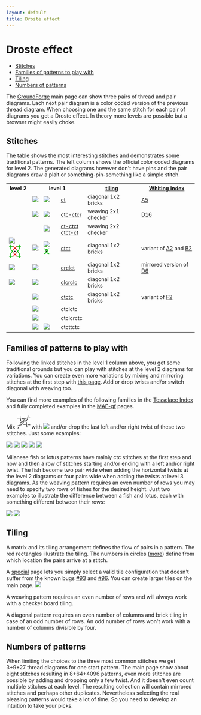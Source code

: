 ```yaml
---
layout: default
title: Droste effect
---
```


Droste effect
=============

- [Stitches](#stitches)
- [Families of patterns to play with](#families-of-patterns-to-play-with)
- [Tiling](#tiling)
- [Numbers of patterns](#numbers-of-patterns)

The [GroundForge] main page can show three pairs of thread and pair diagrams.
Each next pair diagram is a color coded version of the previous thread diagram.
When choosing one and the same stitch for each pair of diagrams you get a Droste effect.
In theory more levels are possible but a browser might easily choke.

Stitches
--------

The table shows the most interesting stitches and demonstrates some traditional patterns.
The left column shows the official color coded diagrams for level 2.
The generated diagrams however don't have pins and the pair diagrams
draw a plait or something-pin-something like a simple stitch.

<table>
    <tr>
        <th>level 2</th>
        <th colspan="3">level 1</th>
        <th><a href="#tiling">tiling</a></th>
        <th><a href="/GroundForge/help/Whiting-Index">Whiting index</a></th>
    </tr>
    <tr>
        <td></td>
        <td><img src="/GroundForge/help/stitches/ct.png"></td>
        <td><img src="/GroundForge/help/stitches/ct-color1.png"></td>
        <td><a href="/GroundForge/?m=5-;bricks;7;5;0;0&s1=ct&s2=ctct&s3=&#diagrams"
        >ct</a></td>
        <td>diagonal 1x2 bricks</td>
        <td><a href="http://www.gwydir.demon.co.uk/jo/lace/whiting/page75.htm">A5</a></td>
    </tr>
    <tr>
        <td></td>
        <td><img src="/GroundForge/help/stitches/ctc-ctcr.png"></td>
        <td><img src="/GroundForge/help/stitches/ctc-ctcr-color.png"></td>
        <td>
            <a href="/GroundForge/?m=8%0A1;checker;8;6;0;0&s1=A1%3Dctc,A2%3Dctcr&s2=ctc,A24%3Dtctct,A12%3Dctcr,A13%3Dctcr,A20%3Dctc,A21%3Dctcl,A23%3Dctcl&s3=ct"
            >ctc-ctcr</a></td>
        <td>weaving 2x1 checker</td>
        <td><a href="http://www.gwydir.demon.co.uk/jo/lace/whiting/page150.htm">D16</a></td>
    </tr>
    <tr>
        <td></td>
        <td></td>
        <td><img src="/GroundForge/help/stitches/2x-ct-ctct.png"></td>
        <td><a href="/GroundForge/?m=88%0A11;bricks;8;6;0;0&s1=ctct b1%3Da2%3Dct&s2=ctct b10%3Db11%3Db11%3Da20%3Da21%3Da22%3Dct&s3=ctct b100%3Db110%3Db110%3Da200%3Da210%3Da220%3Db101%3Db111%3Db111%3Da201%3Da211%3Da221%3Db102%3Db112%3Db112%3Da202%3Da212%3Da222%3Dct"
        >ct-ctct<br>ctct-ct</a></td>
        <td>weaving 2x2 checker</td>
        <td></td>
    </tr>
    <tr>
        <td><img src="/GroundForge/help/stitches/ctct-color2a.png"> <img src="stitches/ctct-color2b.png"></td>
        <td><img src="/GroundForge/help/stitches/ctct.png"></td>
        <td><img src="/GroundForge/help/stitches/ctct-color1a.png"> <img src="stitches/ctct-color1b.png"></td>
        <td><a href="/GroundForge/?m=5-;bricks;7;5;0;0&s1=ctct&s2=cross=ctct,twist=ct&s3=&#diagrams"
        >ctct</a></td>
        <td>diagonal 1x2 bricks</td>
        <td>variant of <a href="http://www.gwydir.demon.co.uk/jo/lace/whiting/page71.htm">A2</a> and <a href="http://www.gwydir.demon.co.uk/jo/lace/whiting/page95.htm">B2</a></td>
    </tr>
    <tr>
        <td><img src="/GroundForge/help/stitches/crclct-color2.png"></td>
        <td><img src="/GroundForge/help/stitches/crclct.png"></td>
        <td></td>
        <td><a href="/GroundForge/?m=5-;bricks;7;5;0;0&s1=crclct&s2=ctct,B12=ct,B15=ct,B16=ct&s3=&#diagrams"
        >crclct</a></td>
        <td>diagonal 1x2 bricks</td>
        <td>mirrored version of <a href="http://www.gwydir.demon.co.uk/jo/lace/whiting/page139.htm">D6</a></td>
    </tr>
    <tr>
        <td><img src="/GroundForge/help/stitches/clcrclc-color2.png"></td>
        <td><img src="/GroundForge/help/stitches/clcrclc.png"></td>
        <td></td>
        <td>
            <a href="/GroundForge/?m=5-;bricks;7;5;0;0&s1=clcrclc&s2=ctc,B13=ctcrrctcrr,B15=ctcll,B16=ctctt&s3=&#diagrams"
            >clcrclc</a></td>
        <td>diagonal 1x2 bricks</td>
        <td></td>
    </tr>
    <tr>
        <td></td>
        <td><img src="/GroundForge/help/stitches/ctctc.png"></td>
        <td></td>
        <td>
            <a href="/GroundForge/?m=5-;bricks;7;5;0;0&s1=ctctc&s2=ctc,B14=ctcll,B15=ctcrr,B16=ctctt&s3=&#diagrams"
            >ctctc</a></td>
        <td>diagonal 1x2 bricks</td>
        <td>variant of <a href="http://www.gwydir.demon.co.uk/jo/lace/whiting/page178.htm">F2</a></td>
    </tr>
    <tr>
        <td></td>
        <td><img src="/GroundForge/help/stitches/ctclctc.png"></td>
        <td></td>
        <td>ctclctc</td>
        <td></td>
        <td></td>
    </tr>
    <tr>
        <td></td>
        <td><img src="/GroundForge/help/stitches/ctclcrctc.png"></td>
        <td></td>
        <td>ctclcrctc</td>
        <td></td>
        <td></td>
    </tr>
    <tr>
        <td></td>
        <td><img src="/GroundForge/help/stitches/ctcttctc.png"></td>
        <td><img src="/GroundForge/help/stitches/ctcttctc-color1.png"></td>
        <td>ctcttctc</td>
        <td></td>
        <td></td>
    </tr>
</table>

Families of patterns to play with
---------------------------------

Following the linked stitches in the level 1 column above, you get some traditional grounds
but you can play with stitches at the level 2 diagrams for variations.
You can create even more variations by mixing and mirroring stitches at the first step with [this page].
Add or drop twists and/or switch diagonal with weaving too.

You can find more examples of the following families in the [Tesselace Index](/GroundForge/help/TesseLace-Index)
and fully completed examples in the [MAE-gf](https://maetempels.github.io/MAE-gf/) pages.

Mix
![](stitches/crclct.png) with ![](/GroundForge/help/stitches/ctct.png)
and/or drop the last left and/or right twist of these two stitches.
Just some examples:

![](/GroundForge/help/tl/130.png)
![](/GroundForge/help/tl/129.png)
![](/GroundForge/help/tl/133.png)
![](/GroundForge/help/tl/115.png)
![](/GroundForge/help/tl/118.png)

Milanese fish or lotus patterns have mainly ctc stitches at the first step
and now and then a row of stitches starting and/or ending with a left and/or right twist.
The fish become two pair wide when adding the horizontal twists at the level 2 diagrams
or four pairs wide when adding the twists at level 3 diagrams.
As the weaving pattern requires an even number of rows 
you may need to specify two rows of fishes for the desired height.
Just two examples to illustrate the difference between a fish and lotus, each with something different between their rows:

![](/GroundForge/help/tl/169.png)
![](/GroundForge/help/tl/173.png)



Tiling
------

A matrix and its tiling arrangement defines the flow of pairs in a pattern.
The red rectangles illustrate the tiling.
The numbers in circles ([more](/GroundForge/help/images/matrix-template.png))
define from which location the pairs arrive at a stitch.

A [special] page lets you simply select a valid tile configuration
that doesn't suffer from the known bugs [#93] and [#96].
You can create larger tiles on the main page.
![](/GroundForge/help/images/base-patterns.png)


A weaving pattern requires an even number of rows and
will always work with a checker board tiling.

A diagonal pattern requires an even number of columns
and brick tiling in case of an odd number of rows.
An odd number of rows won't work with a number of columns divisible by four.


Numbers of patterns
-------------------

When limiting the choices to the three most common stitches
we get 3+9+27 thread diagrams for one start pattern.
The main page show about eight stitches resulting in 8+64+4096 patterns,
even more stitches are possible by adding and dropping only a few twist.
And it doesn't even count multiple stitches at each level.
The resulting collection will contain mirrored stitches and perhaps other duplicates.
Nevertheless selecting the real pleasing patterns would take a lot of time.
So you need to develop an intuition to take your picks.

[#96]: https://github.com/d-bl/GroundForge/issues/96
[#93]: https://github.com/d-bl/GroundForge/issues/93
[GroundForge]: /GroundForge/
[special]: /GroundForge/help/Choose-Stitches.html
[this page]:/GroundForge/help/Choose-Stitches.html
